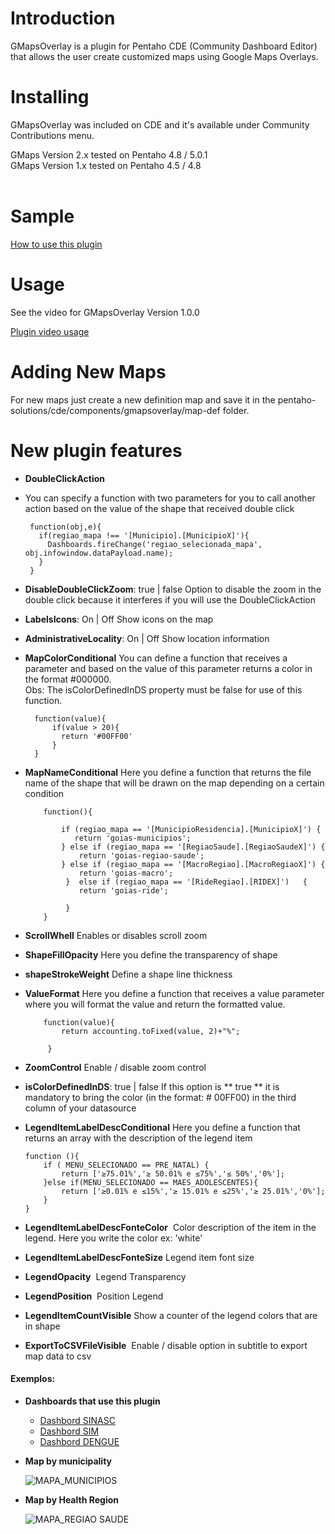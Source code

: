 # Introduction #

GMapsOverlay is a plugin for Pentaho CDE (Community Dashboard Editor) that allows the user create customized maps using Google Maps Overlays.

# Installing #

GMapsOverlay was included on CDE and it's available under Community Contributions menu.

GMaps Version 2.x tested on Pentaho 4.8 / 5.0.1<br>
GMaps Version 1.x tested on Pentaho 4.5 / 4.8<br>
<br>
<h1>Sample</h1>

[How to use this plugin](https://sourceforge.net/projects/pentahogmapsoverlay/files/ "How to use this plugin")

<h1>Usage</h1>

See the video for GMapsOverlay Version 1.0.0<br>
	
 [Plugin video usage](http://youtu.be/oyppms5fGhc "Plugin video usage")

<h1>Adding New Maps</h1>

For new maps just create a new definition map and save it in the pentaho-solutions/cde/components/gmapsoverlay/map-def folder.

<h1> New plugin features </h1>

- **DoubleClickAction** 
 - You can specify a function with two parameters for you to call another action based on the value of the shape that received double click
 
	    function(obj,e){
  		  if(regiao_mapa !== '[Municipio].[MunicipioX]'){
      	    Dashboards.fireChange('regiao_selecionada_mapa', obj.infowindow.dataPayload.name);
   		  }
	    } 
      
- **DisableDoubleClickZoom**:  true | false
 Option to disable the zoom in the double click because it interferes if you will use the DoubleClickAction

- **LabelsIcons**: On | Off
 Show icons on the map

- **AdministrativeLocality**: On | Off
 Show location information
 
- **MapColorConditional**
 You can define a function that receives a parameter and based on the value of this parameter returns a color in the format #000000.<br>
 Obs: The isColorDefinedInDS property must be false for use of this function.
        
        function(value){
            if(value > 20){
              return '#00FF00'
            }
        }
      
- **MapNameConditional**
 Here you define a function that returns the file name of the shape that will be drawn on the map depending on a certain condition
 
 
          function(){
    
              if (regiao_mapa == '[MunicipioResidencia].[MunicipioX]') {
                 return 'goias-municipios';
              } else if (regiao_mapa == '[RegiaoSaude].[RegiaoSaudeX]') {
                  return 'goias-regiao-saude';
              } else if (regiao_mapa == '[MacroRegiao].[MacroRegiaoX]') {
                  return 'goias-macro';
               }  else if (regiao_mapa == '[RideRegiao].[RIDEX]')   {
                  return 'goias-ride';

               }
          }
 
- **ScrollWhell**
  Enables or disables scroll zoom
- **ShapeFillOpacity**
  Here you define the transparency of shape
- **shapeStrokeWeight**
  Define a shape line thickness
- **ValueFormat**
  Here you define a function that receives a value parameter where you will format the value and return the formatted value.
          
          function(value){
              return accounting.toFixed(value, 2)+"%";
    
           } 
  
- **ZoomControl**
 Enable / disable zoom control
- **isColorDefinedInDS**:  true | false
 If this option is ** true ** it is mandatory to bring the color (in the format: # 00FF00) in the third column of your datasource
- **LegendItemLabelDescConditional**
 Here you define a function that returns an array with the description of the legend item
    
      function (){
          if ( MENU_SELECIONADO == PRE_NATAL) {
              return ['≥75.01%','≥ 50.01% e ≤75%','≤ 50%','0%'];
          }else if(MENU_SELECIONADO == MAES_ADOLESCENTES){
              return ['≥0.01% e ≤15%','≥ 15.01% e ≤25%','≥ 25.01%','0%'];
          }
      } 
 
 - **LegendItemLabelDescFonteColor**
  Color description of the item in the legend. Here you write the color ex: 'white'
 - **LegendItemLabelDescFonteSize**
  Legend item font size
 - **LegendOpacity**
  Legend Transparency
 - **LegendPosition**
  Position Legend
 - **LegendItemCountVisible**
  Show a counter of the legend colors that are in shape
 - **ExportToCSVFileVisible**
  Enable / disable option in subtitle to export map data to csv

 #### Exemplos: ####
 
- **Dashboards that use this plugin**

  - [Dashbord SINASC](https://extranet.saude.go.gov.br/public/genesis.html "Dashbord SINASC")
  - [Dashbord SIM](https://extranet.saude.go.gov.br/public/sim.html "Dashbord SIM")
  - [Dashbord DENGUE](https://extranet.saude.go.gov.br/public/dengue.html "Dashbord DENGUE")
		
- **Map by municipality**

	![MAPA_MUNICIPIOS]( http://fs5.directupload.net/images/170630/9bfwicpi.png )


- **Map by Health Region**
 
	![MAPA_REGIAO SAUDE]( http://fs5.directupload.net/images/170629/gzhinikv.png )
 


